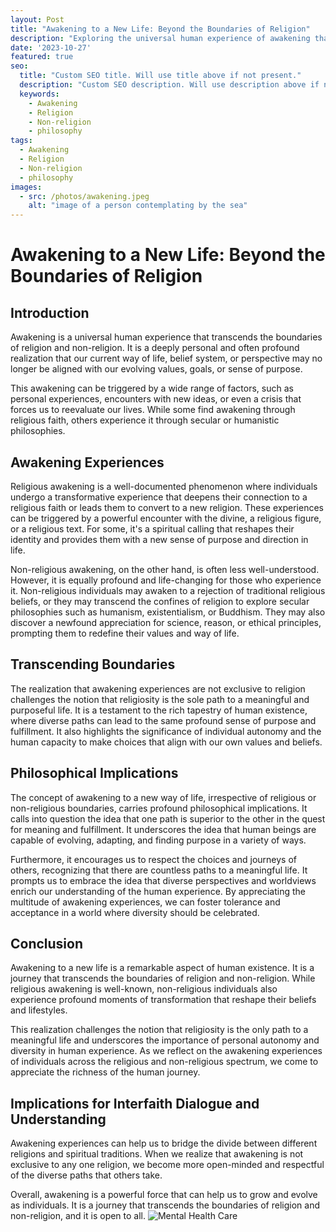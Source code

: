 ```yaml
---
layout: Post
title: "Awakening to a New Life: Beyond the Boundaries of Religion"
description: "Exploring the universal human experience of awakening that transcends religious and non-religious boundaries."
date: '2023-10-27'
featured: true
seo:
  title: "Custom SEO title. Will use title above if not present."
  description: "Custom SEO description. Will use description above if not present."
  keywords:
    - Awakening
    - Religion
    - Non-religion
    - philosophy
tags:
  - Awakening
  - Religion
  - Non-religion
  - philosophy
images:
  - src: /photos/awakening.jpeg
    alt: "image of a person contemplating by the sea" 
---
```


# Awakening to a New Life: Beyond the Boundaries of Religion

## Introduction

Awakening is a universal human experience that transcends the boundaries of religion and non-religion. It is a deeply personal and often profound realization that our current way of life, belief system, or perspective may no longer be aligned with our evolving values, goals, or sense of purpose.

This awakening can be triggered by a wide range of factors, such as personal experiences, encounters with new ideas, or even a crisis that forces us to reevaluate our lives. While some find awakening through religious faith, others experience it through secular or humanistic philosophies.

## Awakening Experiences

Religious awakening is a well-documented phenomenon where individuals undergo a transformative experience that deepens their connection to a religious faith or leads them to convert to a new religion. These experiences can be triggered by a powerful encounter with the divine, a religious figure, or a religious text. For some, it's a spiritual calling that reshapes their identity and provides them with a new sense of purpose and direction in life.

Non-religious awakening, on the other hand, is often less well-understood. However, it is equally profound and life-changing for those who experience it. Non-religious individuals may awaken to a rejection of traditional religious beliefs, or they may transcend the confines of religion to explore secular philosophies such as humanism, existentialism, or Buddhism. They may also discover a newfound appreciation for science, reason, or ethical principles, prompting them to redefine their values and way of life.

## Transcending Boundaries

The realization that awakening experiences are not exclusive to religion challenges the notion that religiosity is the sole path to a meaningful and purposeful life. It is a testament to the rich tapestry of human existence, where diverse paths can lead to the same profound sense of purpose and fulfillment. It also highlights the significance of individual autonomy and the human capacity to make choices that align with our own values and beliefs.

## Philosophical Implications

The concept of awakening to a new way of life, irrespective of religious or non-religious boundaries, carries profound philosophical implications. It calls into question the idea that one path is superior to the other in the quest for meaning and fulfillment. It underscores the idea that human beings are capable of evolving, adapting, and finding purpose in a variety of ways.

Furthermore, it encourages us to respect the choices and journeys of others, recognizing that there are countless paths to a meaningful life. It prompts us to embrace the idea that diverse perspectives and worldviews enrich our understanding of the human experience. By appreciating the multitude of awakening experiences, we can foster tolerance and acceptance in a world where diversity should be celebrated.

## Conclusion

Awakening to a new life is a remarkable aspect of human existence. It is a journey that transcends the boundaries of religion and non-religion. While religious awakening is well-known, non-religious individuals also experience profound moments of transformation that reshape their beliefs and lifestyles.

This realization challenges the notion that religiosity is the only path to a meaningful life and underscores the importance of personal autonomy and diversity in human experience. As we reflect on the awakening experiences of individuals across the religious and non-religious spectrum, we come to appreciate the richness of the human journey.

## Implications for Interfaith Dialogue and Understanding

Awakening experiences can help us to bridge the divide between different religions and spiritual traditions. When we realize that awakening is not exclusive to any one religion, we become more open-minded and respectful of the diverse paths that others take.

Overall, awakening is a powerful force that can help us to grow and evolve as individuals. It is a journey that transcends the boundaries of religion and non-religion, and it is open to all.
![Mental Health Care](/photos/awakening.jpeg)